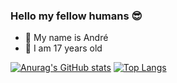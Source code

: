 ### Hello my fellow humans 😎

- 💬 My name is André
- 🎈 I am 17 years old

[![Anurag's GitHub stats](https://github-readme-stats.vercel.app/api?username=andrebtw)](https://github.com/anuraghazra/github-readme-stats)
[![Top Langs](https://github-readme-stats.vercel.app/api/top-langs/?username=andrebtw&layout=compact)](https://github.com/anuraghazra/github-readme-stats)

<!--
**andrebtw/andrebtw** is a ✨ _special_ ✨ repository because its `README.md` (this file) appears on your GitHub profile.

Here are some ideas to get you started:

- 🔭 I’m currently working on ...
- 🌱 I’m currently learning ...
- 👯 I’m looking to collaborate on ...
- 🤔 I’m looking for help with ...
- 💬 Ask me about ...
- 📫 How to reach me: ...
- 😄 Pronouns: ...
- ⚡ Fun fact: ...
-->
